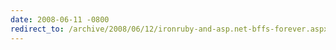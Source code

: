 ```yaml
---
date: 2008-06-11 -0800
redirect_to: /archive/2008/06/12/ironruby-and-asp.net-bffs-forever.aspx/
---
```


